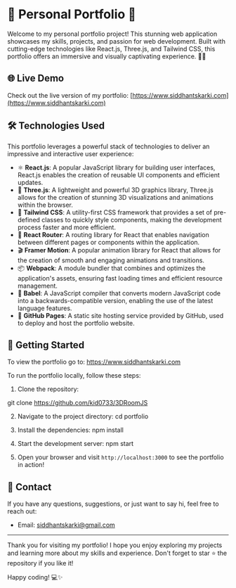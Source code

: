 # 🌟 Personal Portfolio 🚀

Welcome to my personal portfolio project! This stunning web application showcases my skills, projects, and passion for web development. Built with cutting-edge technologies like React.js, Three.js, and Tailwind CSS, this portfolio offers an immersive and visually captivating experience. 🎨✨

## 🌐 Live Demo

Check out the live version of my portfolio: [https://www.siddhantskarki.com](https://www.siddhantskarki.com)

## 🛠️ Technologies Used

This portfolio leverages a powerful stack of technologies to deliver an impressive and interactive user experience:

- ⚛️ **React.js**: A popular JavaScript library for building user interfaces, React.js enables the creation of reusable UI components and efficient updates.
- 🎥 **Three.js**: A lightweight and powerful 3D graphics library, Three.js allows for the creation of stunning 3D visualizations and animations within the browser.
- 🌈 **Tailwind CSS**: A utility-first CSS framework that provides a set of pre-defined classes to quickly style components, making the development process faster and more efficient.
- 🚦 **React Router**: A routing library for React that enables navigation between different pages or components within the application.
- 🎬 **Framer Motion**: A popular animation library for React that allows for the creation of smooth and engaging animations and transitions.
- 📦 **Webpack**: A module bundler that combines and optimizes the application's assets, ensuring fast loading times and efficient resource management.
- 🚀 **Babel**: A JavaScript compiler that converts modern JavaScript code into a backwards-compatible version, enabling the use of the latest language features.
- 🚀 **GitHub Pages**: A static site hosting service provided by GitHub, used to deploy and host the portfolio website.

## 🚀 Getting Started
To view the portfolio go to:
https://www.siddhantskarki.com

To run the portfolio locally, follow these steps:

1. Clone the repository:

git clone https://github.com/kid0733/3DRoomJS


2. Navigate to the project directory:
cd portfolio



3. Install the dependencies:
npm install


4. Start the development server:
npm start


5. Open your browser and visit `http://localhost:3000` to see the portfolio in action!



## 📧 Contact

If you have any questions, suggestions, or just want to say hi, feel free to reach out:

- Email: siddhantskarki@gmail.com


---

Thank you for visiting my portfolio! I hope you enjoy exploring my projects and learning more about my skills and experience. Don't forget to star ⭐ the repository if you like it!

Happy coding! 💻✨
